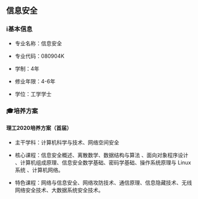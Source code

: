 ## 信息安全

### ℹ基本信息

+ 专业名称：信息安全

+ 专业代码：080904K

+ 学制：4年

+ 修业年限：4-6年

+ 学位：工学学士

### 🎓培养方案

#### 理工2020培养方案（首届）

+ 主干学科：计算机科学与技术、网络空间安全

+ 核心课程：信息安全概述、离散数学、数据结构与算法 、面向对象程序设计 、计算机组成原理、信息安全数学基础、密码学基础、操作系统原理与 Linux系统 、计算机网络。
+ 特色课程：网络与信息安全、网络攻防技术、通信原理、信息隐藏技术、无线网络安全技术、大数据系统安全技术。
